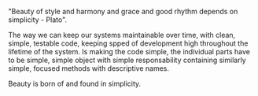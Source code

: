 "Beauty of style and harmony and grace and good rhythm depends on simplicity - Plato".

The way we can keep our systems maintainable over time, with clean, simple, testable code, keeping spped of development high throughout the lifetime of the system. Is making the code simple, the individual parts have to be simple, simple object with simple responsability containing similarly simple, focused methods with descriptive names.

Beauty is born of and found in simplicity.